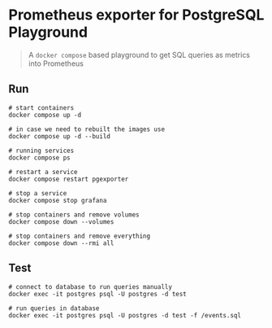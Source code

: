 # Prometheus exporter for PostgreSQL Playground

> A `docker compose` based playground to get SQL queries as metrics into Prometheus

## Run

```shell
# start containers
docker compose up -d

# in case we need to rebuilt the images use
docker compose up -d --build

# running services
docker compose ps

# restart a service
docker compose restart pgexporter

# stop a service
docker compose stop grafana

# stop containers and remove volumes
docker compose down --volumes

# stop containers and remove everything
docker compose down --rmi all
```

## Test

```shell
# connect to database to run queries manually
docker exec -it postgres psql -U postgres -d test

# run queries in database
docker exec -it postgres psql -U postgres -d test -f /events.sql
```

